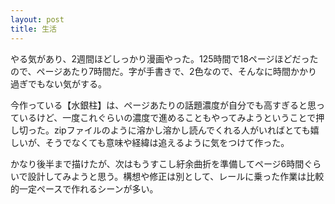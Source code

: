 ```yaml
---
layout: post
title: 生活
---
```

やる気があり、2週間ほどしっかり漫画やった。125時間で18ページほどだったので、ページあたり7時間だ。字が手書きで、2色なので、そんなに時間かかり過ぎでもない気がする。

今作っている【水銀柱】は、ページあたりの話題濃度が自分でも高すぎると思っているけど、一度これぐらいの濃度で進めることもやってみようということで押し切った。zipファイルのように溶かし溶かし読んでくれる人がいればとても嬉しいが、そうでなくても意味や経緯は追えるように気をつけて作った。

かなり後半まで描けたが、次はもうすこし紆余曲折を準備してページ6時間ぐらいで設計してみようと思う。構想や修正は別として、レールに乗った作業は比較的一定ペースで作れるシーンが多い。
